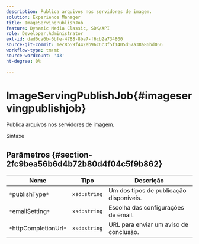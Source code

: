 ```yaml
---
description: Publica arquivos nos servidores de imagem.
solution: Experience Manager
title: ImageServingPublishJob
feature: Dynamic Media Classic, SDK/API
role: Developer,Administrator
exl-id: dad6ca6b-6bfe-4788-8ba7-f6cb2a734800
source-git-commit: 1ec8b59f442eb96c6c3f5f1405d57a38a86bd056
workflow-type: tm+mt
source-wordcount: '43'
ht-degree: 0%

---
```


# ImageServingPublishJob{#imageservingpublishjob}

Publica arquivos nos servidores de imagem.

Sintaxe

## Parâmetros {#section-2fc9bea56b6d4b72b80d4f04c5f9b862}

| Nome | Tipo | Descrição |
|---|---|---|
| `*`publishType`*` | `xsd:string` | Um dos tipos de publicação disponíveis. |
| `*`emailSetting`*` | `xsd:string` | Escolha das configurações de email. |
| `*`httpCompletionUrl`*` | `xsd:string` | URL para enviar um aviso de conclusão. |
